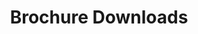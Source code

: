 ---
title: 'Brochure Downloads'
socialImage: '5-shapes-with-grad.png'
seoDescription: >-
              Lincolnshire is the UK location of choice for companies in high-growth, future-focused industry sectors. Invest Lincolnshire helps businesses to relocate, start-up or expand in Lincolnshire - more quickly, efficiently, and cost-effectively.
prefooterimage: entrance-pre-footer-graphic.png              

hero:
  display: true
  heading: 'Brochure Downloads'
  blurb: >-
         Lincolnshire is the UK location of choice for companies in high-growth, future-focused industry sectors. Invest Lincolnshire helps businesses to relocate, start-up or expand in Lincolnshire - more quickly, efficiently, and cost-effectively. Our Brochures contain details of our offers.
  heroImg: '5-shapes-with-grad.png'
brochurechoice:
  display: true
  brochures:
    - image: aem-brochure-cover.png
      title: 'Advanced Engineering & Manufacturing'
      clr: 'bg-invest-blue'
      url: invest-lincs-aem
    - image: logistics-brochure-cover.jpg
      title: 'Logistics' 
      clr: 'bg-yellow'      
      url: invest-lincs-logistics
    - image: lce-brochure-cover.jpg
      title: 'Low carbon energy & industry'
      clr: 'bg-teal'      
      url: invest-lincs-low-carbon-energy
    - image: defence-security-brochure-cover.jpg
      title: 'Defence & Security'
      clr: 'bg-red'      
      url: invest-lincs-defence-security
    - image: visitor-economy-brochure-cover.jpg
      title: 'Visitor Economy'
      clr: 'bg-invest-blue'      
      url: invest-lincs-visitor-economy
    - image: live-work-brochure-cover.jpg
      title: 'A place to live, work & enjoy'
      clr: 'bg-green'      
      url: invest-lincs-live-work
    - image: agrifood-brochure-cover.jpg
      title: Agrifood
      clr: 'bg-green'
      url: invest-lincs-agrifood        
    - image: agrifood-logistics-brochure-cover.jpg
      title: 'Agrifood: Cold Chain & Logistics'
      clr: 'bg-pink'
      url: invest-lincs-cold-chain   
    - image: agrifood-produce-brochure-cover.jpg
      title: 'Agrifood: Fresh Produce & Controlled Environment Agriculture'
      clr: 'bg-lime-green'
      url: invest-lincs-fresh-produce
    - image: agrifood-seafood-brochure-cover.jpg
      title: 'Agrifood: Seafood Processing & Aquaculture'
      clr: 'bg-sky-blue'
      url:  invest-lincs-seafood       
layout: brochure-parade                                         
---